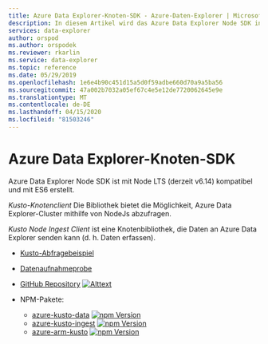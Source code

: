 ```yaml
---
title: Azure Data Explorer-Knoten-SDK - Azure-Daten-Explorer | Microsoft Docs
description: In diesem Artikel wird das Azure Data Explorer Node SDK in Azure Data Explorer beschrieben.
services: data-explorer
author: orspod
ms.author: orspodek
ms.reviewer: rkarlin
ms.service: data-explorer
ms.topic: reference
ms.date: 05/29/2019
ms.openlocfilehash: 1e6e4b90c451d15a5d0f59adbe660d70a9a5ba56
ms.sourcegitcommit: 47a002b7032a05ef67c4e5e12de7720062645e9e
ms.translationtype: MT
ms.contentlocale: de-DE
ms.lasthandoff: 04/15/2020
ms.locfileid: "81503246"
---
```

# <a name="azure-data-explorer-node-sdk"></a>Azure Data Explorer-Knoten-SDK

Azure Data Explorer Node SDK ist mit Node LTS (derzeit v6.14) kompatibel und mit ES6 erstellt.

*Kusto-Knotenclient* Die Bibliothek bietet die Möglichkeit, Azure Data Explorer-Cluster mithilfe von NodeJs abzufragen. 

*Kusto Node Ingest Client* ist eine Knotenbibliothek, die Daten an Azure Data Explorer senden kann (d. h. Daten erfassen). 

* [Kusto-Abfragebeispiel](https://github.com/Azure/azure-kusto-node/blob/master/azure-kusto-data/example.js)

* [Datenaufnahmeprobe](https://github.com/Azure/azure-kusto-node/blob/master/azure-kusto-ingest/example.js)

* [GitHub Repository](https://github.com/Azure/azure-kusto-node) [ ![Alttext](https://travis-ci.org/Azure/azure-kusto-node.svg?branch=master "azure-kusto-node")](https://travis-ci.org/Azure/azure-kusto-node)

* NPM-Pakete:

    * [azure-kusto-data](https://www.npmjs.com/package/azure-kusto-data)  [![npm Version](https://badge.fury.io/js/azure-kusto-data.svg)](https://badge.fury.io/js/azure-kusto-data) 
    * [azure-kusto-ingest](https://www.npmjs.com/package/azure-kusto-ingest)  [![npm Version](https://badge.fury.io/js/azure-kusto-ingest.svg)](https://badge.fury.io/js/azure-kusto-ingest)
    * [azure-arm-kusto](https://www.npmjs.com/package/azure-arm-kusto) [ ![npm Version](https://badge.fury.io/js/azure-arm-kusto.svg)](https://badge.fury.io/js/azure-arm-kusto)